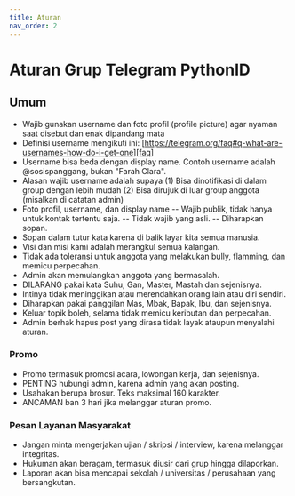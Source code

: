 ```yaml
---
title: Aturan
nav_order: 2
---
```


# Aturan Grup Telegram PythonID

## Umum

- Wajib gunakan username dan foto profil (profile picture) agar nyaman saat disebut dan enak dipandang mata
- Definisi username mengikuti ini: [https://telegram.org/faq#q-what-are-usernames-how-do-i-get-one][faq]
- Username bisa beda dengan display name. Contoh username adalah @sosispanggang, bukan "Farah Clara".
- Alasan wajib username adalah supaya
(1) Bisa dinotifikasi di dalam group dengan lebih mudah
(2) Bisa dirujuk di luar group anggota (misalkan di catatan admin)
- Foto profil, username, dan display name
-- Wajib publik, tidak hanya untuk kontak tertentu saja.
-- Tidak wajib yang asli.
-- Diharapkan sopan.
- Sopan dalam tutur kata karena di balik layar kita semua manusia.
- Visi dan misi kami adalah merangkul semua kalangan.
- Tidak ada toleransi untuk anggota yang melakukan bully, flamming, dan memicu perpecahan.
- Admin akan memulangkan anggota yang bermasalah.
- DILARANG pakai kata Suhu, Gan, Master, Mastah dan sejenisnya.
- Intinya tidak meninggikan atau merendahkan orang lain atau diri sendiri.
- Diharapkan pakai panggilan Mas, Mbak, Bapak, Ibu, dan sejenisnya.
- Keluar topik boleh, selama tidak memicu keributan dan perpecahan.
- Admin berhak hapus post yang dirasa tidak layak ataupun menyalahi aturan.

### Promo

- Promo termasuk promosi acara, lowongan kerja, dan sejenisnya.
- PENTING hubungi admin, karena admin yang akan posting.
- Usahakan berupa brosur. Teks maksimal 160 karakter.
- ANCAMAN ban 3 hari jika melanggar aturan promo.

### Pesan Layanan Masyarakat

- Jangan minta mengerjakan ujian / skripsi / interview, karena melanggar integritas.
- Hukuman akan beragam, termasuk diusir dari grup hingga dilaporkan.
- Laporan akan bisa mencapai sekolah / universitas / perusahaan yang bersangkutan.

[faq]: https://telegram.org/faq#q-what-are-usernames-how-do-i-get-one
